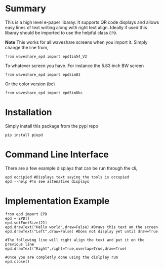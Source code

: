 # Summary

This is a high level e-paper libaray. It supports QR code displays and allows easy lines of text writing along with right text align. Ideally if used this libaray should be imported to use the helpful class `EPD`.

**Note** This works for all waveshare screens when you import it. Simply change the line from,

    from waveshare_epd import epd1in54_V2
	
To whatever screen you have. For instance the 5.83 inch BW screen

    from waveshare_epd import epd5in83
	
Or the color version (bc)

    from waveshare_epd import epd5in8bc
	
	
# Installation

Simply install this package from the pypi repo

    pip install piepd
	
# Command Line Interface

There are a few example displays that can be run through the cli,	

	epd occipied #Displays text saying the tools is occupied
	epd --help #To see altenative displays

# Implementation Example

	from epd import EPD
	epd = EPD()
	epd.setFontSize(21)
	epd.drawText("Hello world",draw=False) #Draws this text on the screen
	epd.drawText("Left",draw=False) #Does not display yet until draw=True
	
	#The following line will right align the text and put it on the previous line
	epd.drawText("Right",right=True,overlap=True,draw=True)
	
	#Once you are completly done using the dislplay run
	epd.close()
	

